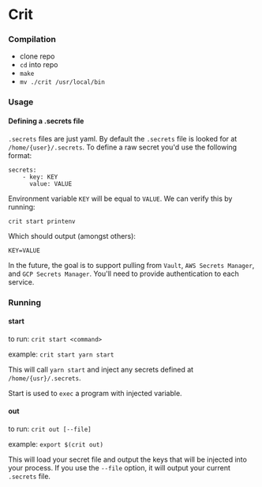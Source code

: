 # Crit

### Compilation

* clone repo
* `cd` into repo
* `make`
* `mv ./crit /usr/local/bin`

### Usage

#### Defining a .secrets file

`.secrets` files are just yaml. By default the `.secrets` file is looked for at `/home/{user}/.secrets`. To define a raw secret you'd use the following format:

```
secrets:
    - key: KEY
      value: VALUE
```

Environment variable `KEY` will be equal to `VALUE`. We can verify this by running:

```
crit start printenv
```

Which should output (amongst others):

```
KEY=VALUE
```

In the future, the goal is to support pulling from `Vault`, `AWS Secrets Manager`, and `GCP Secrets Manager`. You'll need to provide authentication to each service.

### Running

#### start

to run: `crit start <command>`

example: `crit start yarn start`

This will call `yarn start` and inject any secrets defined at `/home/{usr}/.secrets`.

Start is used to `exec` a program with injected variable. 

#### out

to run: `crit out [--file]`

example: `export $(crit out)`

This will load your secret file and output the keys that will be injected into your process. If you use the `--file` option, it will output your current `.secrets` file.